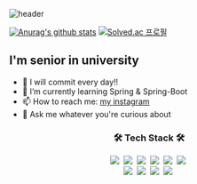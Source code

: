 ![header](https://capsule-render.vercel.app/api?type=soft&color=auto&height=150&section=header&text=MinChul-Son&fontSize=70&animation=twinkling)




<div align=left>
	
   [![Anurag's github stats](https://github-readme-stats.vercel.app/api?username=MinChul-Son)](https://github.com/anuraghazra/github-readme-stats)
   [![Solved.ac
프로필](http://mazassumnida.wtf/api/generate_badge?boj=smc5236)](https://solved.ac/smc5236)
  </div>
  <div>
	<h2>I'm senior in university</h2>
	<ul>
		<li>👯 I will commit every day!!</li>
		<li>🌱 I’m currently learning Spring & Spring-Boot</li>
		<li>📫 How to reach me: <a href="https://www.instagram.com/minchul._.s/">my instagram</a></li>
		<li>💬 Ask me whatever you're curious about</li>
	</ul>	
</div>


<h3 align="center">🛠 Tech Stack 🛠</h3>

<p align="center">
  <img src="https://img.shields.io/badge/Python-3766AB?style=flat-square&logo=Python&logoColor=white"/></a>&nbsp 
  <img src="https://img.shields.io/badge/Java-007396?style=flat-square&logo=Java&logoColor=white"/></a>&nbsp 
  <img src="https://img.shields.io/badge/C-A8B9CC?style=flat-square&logo=C&logoColor=white"/></a>&nbsp 
  <img src="https://img.shields.io/badge/Javascript-ffb13b?style=flat-square&logo=javascript&logoColor=white"/></a>&nbsp 
  <img src="https://img.shields.io/badge/css-1572B6?style=flat-square&logo=css3&logoColor=white"/></a>&nbsp 
  <img src="https://img.shields.io/badge/HTML-6DB33F?style=flat-square&logo=HTML5&logoColor=white"/></a>&nbsp 
  <br> 
  <img src="https://img.shields.io/badge/Node.js-092E20?style=flat-square&logo=Node.js&logoColor=white"/></a>&nbsp 
  <img src="https://img.shields.io/badge/Mysql-E6B91E?style=flat-square&logo=MySql&logoColor=white"/></a>&nbsp 
  <img src="https://img.shields.io/badge/TensorFlow-DB3552?style=flat-square&logo=TensorFlow&logoColor=white"/></a>&nbsp
    <img src="https://img.shields.io/badge/Bootstrap-A8B9CC?style=flat-square&logo=Bootstrap&logoColor=white"/></a>&nbsp 
</p>
  
  
   
<!--
**MinChul-Son/MinChul-Son** is a ✨ _special_ ✨ repository because its `README.md` (this file) appears on your GitHub profile.

Here are some ideas to get you started:

- 🔭 I’m currently working on ...
- 🌱 I’m currently learning ...
- 👯 I’m looking to collaborate on ...
- 🤔 I’m looking for help with ...
- 💬 Ask me about ...
- 📫 How to reach me: ...
- 😄 Pronouns: ...
- ⚡ Fun fact: ...
-->
